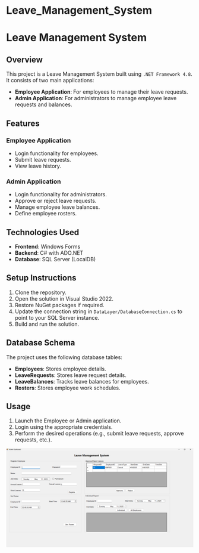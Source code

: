 # Leave_Management_System

# Leave Management System

## Overview

This project is a Leave Management System built using `.NET Framework 4.8`. It consists of two main applications:

- **Employee Application**: For employees to manage their leave requests.
- **Admin Application**: For administrators to manage employee leave requests and balances.

## Features

### Employee Application

- Login functionality for employees.
- Submit leave requests.
- View leave history.

### Admin Application

- Login functionality for administrators.
- Approve or reject leave requests.
- Manage employee leave balances.
- Define employee rosters.

## Technologies Used

- **Frontend**: Windows Forms
- **Backend**: C# with ADO.NET
- **Database**: SQL Server (LocalDB)

## Setup Instructions

1. Clone the repository.
2. Open the solution in Visual Studio 2022.
3. Restore NuGet packages if required.
4. Update the connection string in `DataLayer/DatabaseConnection.cs` to point to your SQL Server instance.
5. Build and run the solution.

## Database Schema

The project uses the following database tables:

- **Employees**: Stores employee details.
- **LeaveRequests**: Stores leave request details.
- **LeaveBalances**: Tracks leave balances for employees.
- **Rosters**: Stores employee work schedules.

## Usage

1. Launch the Employee or Admin application.
2. Login using the appropriate credentials.
3. Perform the desired operations (e.g., submit leave requests, approve requests, etc.).

![alt text](image.png)
